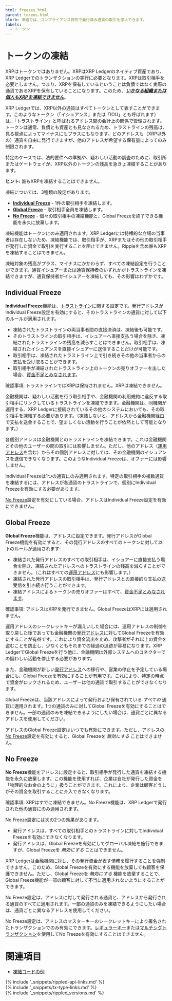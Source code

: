```yaml
---
html: freezes.html
parent: tokens.html
blurb: 凍結では、コンプライアンス目的で発行済み通貨の取引を停止できます。
labels:
  - トークン
---
```

# トークンの凍結

XRPはトークンではありません。XRPはXRP Ledgerのネイティブ資産であり、XRP Ledgerでのトランザクションの実行に必要となります。XRPは取引相手を必要としません。つまり、XRPを保有しているということは負債ではなく実際の通貨であるXRPを保有していることになります。このため、_**<u>いかなる組織または個人もXRPを凍結できません</u>**_。

XRP Ledgerでは、XRP以外の通貨はすべてトークンとして表すことができます。このようなトークン（「イシュアンス」または「IOU」とも呼ばれます）は、「トラストライン」と呼ばれるアドレス間の会計上の関係で管理されます。トークンは通常、負債とも資産とも見なされるため、トラストラインの残高は、見る視点によってマイナスにもプラスにもなります。どのアドレスも（XRP以外の）通貨を自由に発行できますが、他のアドレスが希望する保有量によってのみ制限されます。

特定のケースでは、法的要件への準拠や、疑わしい活動の調査のために、取引所またはゲートウェイが、XRP以外のトークンの残高を急きょ凍結することがあります。

**ヒント:** 誰もXRPを凍結することはできません。

凍結については、3種類の設定があります。

* [**Individual Freeze**](#individual-freeze) - 1件の取引相手を凍結します。
* [**Global Freeze**](#global-freeze) - 取引相手全員を凍結します。
* [**No Freeze**](#no-freeze) - 個々の取引相手の凍結機能と、Global Freezeを終了できる機能を永久に放棄します。

凍結機能はトークンにのみ適用されます。XRP Ledgerには特権的な立場の当事者は存在しないため、凍結機能では、取引相手が、XRPまたはその他の取引相手が発行した資金で取引を実行することを阻止できません。Rippleを含め誰もXRPを凍結することはできません。

凍結対象の残高がプラス、マイナスにかかわらず、すべての凍結設定を行うことができます。通貨イシュアーまたは通貨保持者のいずれかがトラストラインを凍結できますが、通貨保持者がイシュアーを凍結しても、その影響はわずかです。


## Individual Freeze

**Individual Freeze**機能は、[トラストライン](trust-lines-and-issuing.html)に関する設定です。発行アドレスがIndividual Freeze設定を有効にすると、そのトラストラインの通貨に対して以下のルールが適用されます。

* 凍結されたトラストラインの両当事者間の直接決済は、凍結後も可能です。
* そのトラストラインの取引相手は、イシュアーへ直接支払う場合を除き、凍結されたトラストラインの残高を減らすことはできません。取引相手は、凍結されたイシュアンスを直接イシュアーに送信することだけが可能です。
* 取引相手は、凍結されたトラストライン上で引き続きその他の当事者からの支払を受け取ることができます。
* 取引相手が凍結されたトラストライン上のトークンの売りオファーを出した場合、[資金不足とみなされます](offers.html#オファーのライフサイクル)。

確認事項: トラストラインではXRPは保持されません。XRPは凍結できません。

金融機関は、疑わしい活動を行う取引相手や、金融機関の利用規約に違反する取引相手にリンクしているトラストラインを凍結できます。金融機関は、同機関が運用する、XRP Ledgerに接続されているその他のシステムにおいても、その取引相手を凍結する必要があります。（凍結しないと、アドレスから金融機関経由で支払を送金することで、望ましくない活動を行うことが依然として可能となります。）

各個別アドレスは金融機関とのトラストラインを凍結できます。これは金融機関とその他のユーザーの間の取引には影響しません。ただし、他のアドレス（[運用アドレス](account-types.html)を含む）からその個別アドレスに対しては、その金融機関のイシュアンスを送信できなくなります。このようなIndividual Freezeは、オファーには影響しません。

Individual Freezeは1つの通貨にのみ適用されます。特定の取引相手の複数通貨を凍結するには、アドレスが各通貨のトラストラインで、個別にIndividual Freezeを有効にする必要があります。

[No Freeze](#no-freeze)設定を有効にしている場合、アドレスはIndividual Freeze設定を有効にできません。


## Global Freeze

**Global Freeze**機能は、アドレスに設定できます。発行アドレスがGlobal Freeze機能を有効にすると、その発行アドレスのすべてのトークンに対して以下のルールが適用されます:

* 凍結された発行アドレスのすべての取引相手は、イシュアーに直接支払う場合を除き、凍結されたアドレスへのトラストラインの残高を減らすことができません。（これはすべての[運用アドレス](account-types.html)にも影響します。）
* 凍結された発行アドレスの取引相手は、発行アドレスとの直接的な支払の送受信を引き続き行うことができます。
* 凍結アドレスによるトークンの売りオファーはすべて、[資金不足とみなされます](offers.html#オファーのライフサイクル)。

確認事項: アドレスはXRPを発行できません。Global FreezeはXRPには適用されません。

運用アドレスのシークレットキーが漏えいした場合には、運用アドレスの制御を取り戻した後であっても金融機関の[発行アドレス](account-types.html)に対してGlobal Freezeを有効にすることが有益です。これにより資金流出を止め、攻撃者がそれ以上の資金を盗むことを防止し、少なくともそれまでの経過の追跡が容易になります。XRP LedgerでGlobal Freezeを行う他に、金融機関は外部システムへのコネクターでの疑わしい活動を停止する必要があります。

また、金融機関が新しい[発行アドレス](account-types.html)への移行や、営業の停止を予定している場合にも、Global Freezeを有効にすることが有用です。これにより、特定の時点で資金がロックされるため、ユーザーは他の通貨で取引することができなくなります。

Global Freezeは、当該アドレスによって発行および保有されている _すべての_ 通貨に適用されます。1つの通貨のみに対してGlobal Freezeを有効にすることはできません。一部の通貨のみを凍結できるようにしたい場合は、通貨ごとに異なるアドレスを使用してください。

アドレスのGlobal Freeze設定はいつでも有効にできます。ただし、アドレスの[No Freeze](#no-freeze)設定を有効にすると、Global Freezeを _無効にする_ ことはできません。


## No Freeze

**No Freeze**機能をアドレスに設定すると、取引相手が発行した通貨を凍結する機能を永久に放棄します。この機能を使用すれば、企業は自社が発行した資金を「物理的なお金のように」扱うことができます。これにより、企業は顧客どうしがその資金を取引することに介入できなくなります。

確認事項: XRPはすでに凍結できません。No Freeze機能は、XRP Ledgerで発行された他の通貨にのみ適用されます。

No Freeze設定には次の2つの効果があります。

* 発行アドレスは、すべての取引相手とのトラストラインに対してIndividual Freezeを有効にできなくなります。
* 発行アドレスは、Global Freezeを有効にしてグローバル凍結を施行できますが、Global Freezeを _無効にする_ ことはできません。

XRP Ledgerは金融機関に対し、その発行資金が表す債務を履行することを強制できません。このため、Global Freezeを有効にする機能を放棄しても顧客を保護できません。ただし、Global Freezeを _無効にする_ 機能を放棄することで、Global Freeze機能が一部の顧客に対して不当に適用されないようにすることができます。

No Freeze設定は、アドレスに対して発行される通貨と、アドレスから発行される通貨のすべてに適用されます。一部の通貨のみを凍結できるようにしたい場合は、通貨ごとに異なるアドレスを使用してください。

No Freeze設定は、アドレスのマスターキーのシークレットキーにより署名されたトランザクションでのみ有効にできます。[レギュラーキー](setregularkey.html)または[マルチシグトランザクション](multi-signing.html)を使用してNo Freezeを有効にすることはできません。


<!--{# TODO: update "See Also" with new tutorials' technical details #}-->


# 関連項目

* [凍結コードの例](https://github.com/XRPLF/xrpl-dev-portal/tree/master/content/_code-samples/freeze)

<!--{# common link defs #}-->
{% include '_snippets/rippled-api-links.md' %}			
{% include '_snippets/tx-type-links.md' %}			
{% include '_snippets/rippled_versions.md' %}
